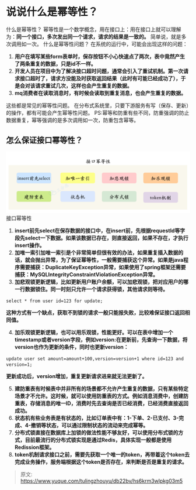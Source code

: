 # 说说什么是幂等性？

什么是幂等性？
幂等性是一个数学概念，用在接口上：用在接口上就可以理解为：**同一个接口，多次发出同一个请求，请求的结果是一致的。**
简单说，就是多次调用如一次。
什么是幂等性问题？
在系统的运行中，可能会出现这样的问题：

1. **用户在填写某些form表单时，保存按钮不小心快速点了两次，表中竟然产生了两条重复的数据，只是id不一样。**
2. **开发人员在项目中为了解决接口超时问题，通常会引入了重试机制。第一次请求接口超时了，请求方没能及时获取返回结果（此时有可能已经成功了），于是会对该请求重试几次，这样也会产生重复的数据。**
3. **mq消费者在读取消息时，有时候会读取到重复消息，也会产生重复的数据。**

这些都是常见的幂等性问题。
在分布式系统里，只要下游服务有写（保存、更新）的操作，都有可能会产生幂等性问题。
PS:幂等和防重有些不同，防重强调的防止数据重复，幂等强调的是多次调用如一次，防重包含幂等。

## 怎么保证接口幂等性？
![1696575754311-fb0282b1-889d-447b-a7c5-b80abea1a542.png](./img/nves10V5uqUZTPQ-/1696575754311-fb0282b1-889d-447b-a7c5-b80abea1a542-095296.png)
接口幂等性

1. **insert前先select在保存数据的接口中，在insert前，先根据requestId等字段先select一下数据。如果该数据已存在，则直接返回，如果不存在，才执行  insert操作。**
2. **加唯一索引加唯一索引是个非常简单但很有效的办法，如果重复插入数据的话，就会抛出异常，为了保证幂等性，一般需要捕获这个异常。如果是java程序需要捕获：DuplicateKeyException异常，如果使用了spring框架还需要捕获：MySQLIntegrityConstraintViolationException异常。**
3. **加悲观锁更新逻辑，比如更新用户账户余额，可以加悲观锁，把对应用户的哪一行数据锁住。同一时刻只允许一个请求获得锁，其他请求则等待。**
```
select * from user id=123 for update;
```
**这种方式有一个缺点，获取不到锁的请求一般只能报失败，比较难保证接口返回相同值。**

4. **加乐观锁更新逻辑，也可以用乐观锁，性能更好。可以在表中增加一个timestamp或者version字段，例如version:在更新前，先查询一下数据，将version也作为更新的条件，同时也更新version：**
```
update user set amount=amount+100,version=version+1 where id=123 and version=1;
```
**更新成功后，version增加，重复更新请求进来就无法更新了。**

5. **建防重表有时候表中并非所有的场景都不允许产生重复的数据，只有某些特定场景才不允许。这时候，就可以使用防重表的方式。例如消息消费中，创建防重表，存储消息的唯一ID，消费时先去查询是否已经消费，已经消费直接返回成功。**
6. **状态机有些业务表是有状态的，比如订单表中有：1-下单、2-已支付、3-完成、4-撤销等状态，可以通过限制状态的流动来完成幂等。**
7. **分布式锁直接在数据库上加锁的做法性能不够友好，可以使用分布式锁的方式，目前最流行的分布式锁实现是通过Redis，具体实现一般都是使用Redission框架。**
8. **token机制请求接口之前，需要先获取一个唯一的token，再带着这个token去完成业务操作，服务端根据这个token是否存在，来判断是否是重复的请求。**


> 原文: <https://www.yuque.com/tulingzhouyu/db22bv/hs6krm3wlpkg03m5>